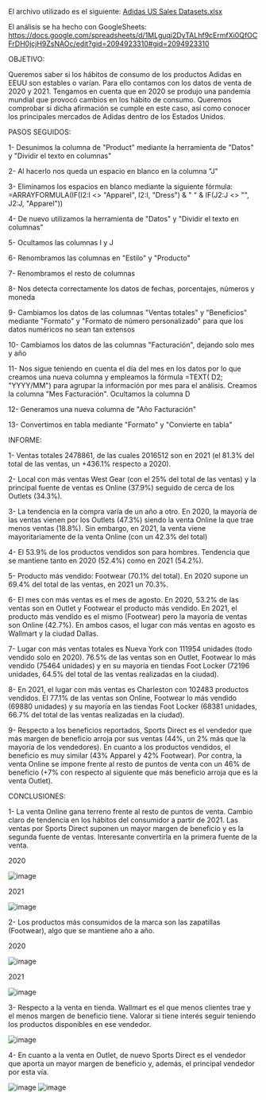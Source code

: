 El archivo utilizado es el siguiente: [Adidas US Sales Datasets.xlsx](https://github.com/user-attachments/files/17872842/Adidas.US.Sales.Datasets.xlsx)

El análisis se ha hecho con GoogleSheets: https://docs.google.com/spreadsheets/d/1MLguqi2DyTALhf9cErmfXi0QfOCFrDH0jcjH9ZsNAOc/edit?gid=2094923310#gid=2094923310

OBJETIVO:

Queremos saber si los hábitos de consumo de los productos Adidas en EEUU son estables o varían. Para ello contamos con los datos de venta de 2020 y 2021. Tengamos en cuenta que en 2020 se produjo una pandemia mundial que provocó cambios en los hábito de consumo. Queremos comprobar si dicha afirmación se cumple en este caso, así como conocer los principales mercados de Adidas dentro de los Estados Unidos.

PASOS SEGUIDOS:

1- Desunimos la columna de "Product" mediante la herramienta de "Datos" y "Dividir el texto en columnas"

2- Al hacerlo nos queda un espacio en blanco en la columna "J"

3- Eliminamos los espacios en blanco mediante la siguiente fórmula: =ARRAYFORMULA(IF(I2:I <> "Apparel", I2:I, "Dress") & " " & IF(J2:J <> "", J2:J, "Apparel"))

4- De nuevo utilizamos la herramienta de "Datos" y "Dividir el texto en columnas"

5- Ocultamos las columnas I y J

6- Renombramos las columnas en "Estilo" y "Producto"

7- Renombramos el resto de columnas

8- Nos detecta correctamente los datos de fechas, porcentajes, números y moneda

9- Cambiamos los datos de las columnas "Ventas totales" y "Beneficios" mediante "Formato" y "Formato de número personalizado" para que los datos numéricos no sean tan extensos

10- Cambiamos los datos de las columnas "Facturación", dejando solo mes y año

11- Nos sigue teniendo en cuenta el día del mes en los datos por lo que creamos una nueva columna y empleamos la fórmula =TEXT( D2; "YYYY/MM") para agrupar la información por mes para el análisis. Creamos la columna "Mes Facturación". Ocultamos la columna D

12- Generamos una nueva columna de "Año Facturación"

13- Convertimos en tabla mediante "Formato" y "Convierte en tabla"

INFORME:

1- Ventas totales 2478861, de las cuales 2016512 son en 2021 (el 81.3% del total de las ventas, un +436.1% respecto a 2020).

2- Local con más ventas West Gear (con el 25% del total de las ventas) y la principal fuente de ventas es Online (37.9%) seguido de cerca de los Outlets (34.3%).

3- La tendencia en la compra varía de un año a otro. En 2020, la mayoría de las ventas vienen por los Outlets (47.3%) siendo la venta Online la que trae menos ventas (18.8%). Sin embargo, en 2021, la venta viene mayoritariamente de la venta Online (con un 42.3% del total)

4- El 53.9% de los productos vendidos son para hombres. Tendencia que se mantiene tanto en 2020 (52.4%) como en 2021 (54.2%).

5- Producto más vendido: Footwear (70.1% del total). En 2020 supone un 69.4% del total de las ventas, en 2021 un 70.3%.

6- El mes con más ventas es el mes de agosto. En 2020, 53.2% de las ventas son en Outlet y Footwear el producto más vendido. En 2021, el producto más vendido es el mismo (Footwear) pero la mayoría de ventas son Online (42.7%). En ambos casos, el lugar con más ventas en agosto es Wallmart y la ciudad Dallas.

7- Lugar con más ventas totales es Nueva York con 111954 unidades (todo vendido solo en 2020). 76.5% de las ventas son en Outlet, Footwear lo más vendido (75464 unidades) y en su mayoría en tiendas Foot Locker (72196 unidades, 64.5% del total de las ventas realizadas en la ciudad).

8- En 2021, el lugar con más ventas es Charleston con 102483 productos vendidos. El 77.1% de las ventas son Online, Footwear lo más vendido (69880 unidades) y su mayoría en las tiendas Foot Locker (68381 unidades, 66.7% del total de las ventas realizadas en la ciudad).

9- Respecto a los beneficios reportados, Sports Direct es el vendedor que más margen de beneficio arroja por sus ventas (44%, un 2% más que la mayoría de los vendedores). En cuanto a los productos vendidos, el beneficio es muy similar (43% Apparel y 42% Footwear). Por contra, la venta Online se impone frente al resto de puntos de venta con un 46% de beneficio (+7% con respecto al siguiente que más beneficio arroja que es la venta Outlet).

CONCLUSIONES:

1- La venta Online gana terreno frente al resto de puntos de venta. Cambio claro de tendencia en los hábitos del consumidor a partir de 2021. Las ventas por Sports Direct suponen un mayor margen de beneficio y es la segunda fuente de ventas. Interesante convertirla en la primera fuente de la venta.

2020

![image](https://github.com/user-attachments/assets/15a6da2e-10ce-47b6-b8af-65d42fd7662e)


2021 

![image](https://github.com/user-attachments/assets/aade36c3-a743-4486-a9c7-0686ec401109)

2- Los productos más consumidos de la marca son las zapatillas (Footwear), algo que se mantiene año a año.

2020

![image](https://github.com/user-attachments/assets/f75c1d64-fd9e-42d7-8101-3f40cb82aac4)

2021

![image](https://github.com/user-attachments/assets/d353aa84-bcf9-4bdb-8d22-ef0d3a9ef810)

3- Respecto a la venta en tienda. Wallmart es el que menos clientes trae y el menos margen de beneficio tiene. Valorar si tiene interés seguir teniendo los productos disponibles en ese vendedor. 

![image](https://github.com/user-attachments/assets/954782d2-b553-46cd-bcbe-107b389cb98b)

4- En cuanto a la venta en Outlet, de nuevo Sports Direct es el vendedor que aporta un mayor margen de beneficio y, además, el principal vendedor por esta vía.

![image](https://github.com/user-attachments/assets/a40ddd8b-ebce-4cca-814e-efdf31c995cd)
![image](https://github.com/user-attachments/assets/010d9083-e07e-414c-8343-352d21965334)



